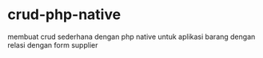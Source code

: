 # crud-php-native

membuat crud sederhana dengan php native untuk aplikasi barang dengan relasi dengan form supplier
